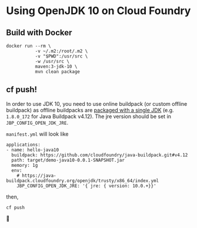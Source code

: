# Using OpenJDK 10 on Cloud Foundry

## Build with Docker

```
docker run --rm \
           -v ~/.m2:/root/.m2 \
           -v "$PWD":/usr/src \
           -w /usr/src \
           maven:3-jdk-10 \
           mvn clean package
```

## cf push!

In order to use JDK 10, you need to use online buildpack (or custom offline buildpack) as offline buildpacks are [packaged with a single JDK](https://github.com/cloudfoundry/java-buildpack/releases) (e.g. `1.8.0_172` for Java Buildpack v4.12).
The jre version should be set in `JBP_CONFIG_OPEN_JDK_JRE`.

`manifest.yml` will look like

```
applications:
- name: hello-java10
  buildpack: https://github.com/cloudfoundry/java-buildpack.git#v4.12
  path: target/demo-java10-0.0.1-SNAPSHOT.jar
  memory: 1g
  env:
    # https://java-buildpack.cloudfoundry.org/openjdk/trusty/x86_64/index.yml
    JBP_CONFIG_OPEN_JDK_JRE: '{ jre: { version: 10.0.+}}'
```

then,

```
cf push
```

🎉